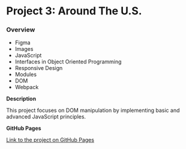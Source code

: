 # Project 3: Around The U.S.

### Overview

- Figma
- Images
- JavaScript
- Interfaces in Object Oriented Programming
- Responsive Design
- Modules
- DOM
- Webpack

**Description**

This project focuses on DOM manipulation by implementing basic and advanced JavaScript principles.

**GitHub Pages**

[Link to the project on GitHub Pages](https://roden85.github.io/se_project_aroundtheus/dist)

